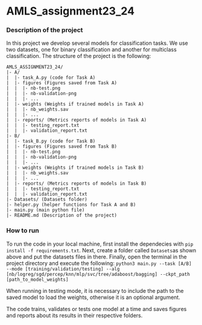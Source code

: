 # AMLS_assignment23_24

### Description of the project

In this project we develop several models for classification tasks. We use two datasets, one for binary classification and another for multiclass classification. The structure of the project is the following:

```
AMLS_ASSIGNMENT23_24/
|- A/
|  |- task_A.py (code for Task A)
|  |- figures (Figures saved from Task A)
|  |  |- nb-test.png
|  |  |- nb-validation-png
|  |  |- ...
|  |- weights (Weights if trained models in Task A)
|  |  |- nb_weights.sav
|  |  |- ...
|  |- reports/ (Metrics reports of models in Task A)
|  |  |- testing_report.txt
|  |  |- validation_report.txt
|- B/
|  |- task_B.py (code for Task B)
|  |- figures (Figures saved from Task B)
|  |  |- nb-test.png
|  |  |- nb-validation-png
|  |  |- ...
|  |- weights (Weights if trained models in Task B)
|  |  |- nb_weights.sav
|  |  |- ...
|  |- reports/ (Metrics reports of models in Task B)
|  |  |- testing_report.txt
|  |  |- validation_report.txt
|- Datasets/ (Datasets folder)
|- helper.py (helper functions for Task A and B)
|- main.py (main python file)
|- README.md (Description of the project)
```

### How to run

To run the code in your local machine, first install the dependecies with `pip install -f requirements.txt`. Next, create a folder called `Datasets`as shown above and put the datasets files in there. Finally, open the terminal in the project directory and execute the following:
`python3 main.py --task [A/B] --mode [training/validation/testing] --alg [nb/logreg/sgd/percep/knn/mlp/svc/tree/adaboost/bagging] --ckpt_path [path_to_model_weights]`

When running in testing mode, it is necessary to include the path to the saved model to load the weights, otherwise it is an optional argument.

The code trains, validates or tests one model at a time and saves figures and reports about its results in their respective folders.
